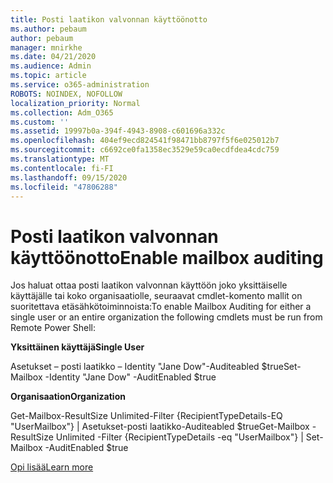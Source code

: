 ```yaml
---
title: Posti laatikon valvonnan käyttöönotto
ms.author: pebaum
author: pebaum
manager: mnirkhe
ms.date: 04/21/2020
ms.audience: Admin
ms.topic: article
ms.service: o365-administration
ROBOTS: NOINDEX, NOFOLLOW
localization_priority: Normal
ms.collection: Adm_O365
ms.custom: ''
ms.assetid: 19997b0a-394f-4943-8908-c601696a332c
ms.openlocfilehash: 404ef9ecd824541f98471bb8797f5f6e025012b7
ms.sourcegitcommit: c6692ce0fa1358ec3529e59ca0ecdfdea4cdc759
ms.translationtype: MT
ms.contentlocale: fi-FI
ms.lasthandoff: 09/15/2020
ms.locfileid: "47806288"
---
```

# <a name="enable-mailbox-auditing"></a><span data-ttu-id="fe3bd-102">Posti laatikon valvonnan käyttöönotto</span><span class="sxs-lookup"><span data-stu-id="fe3bd-102">Enable mailbox auditing</span></span>

<span data-ttu-id="fe3bd-103">Jos haluat ottaa posti laatikon valvonnan käyttöön joko yksittäiselle käyttäjälle tai koko organisaatiolle, seuraavat cmdlet-komento mallit on suoritettava etäsähkötoiminnoista:</span><span class="sxs-lookup"><span data-stu-id="fe3bd-103">To enable Mailbox Auditing for either a single user or an entire organization the following cmdlets must be run from Remote Power Shell:</span></span>
  
 <span data-ttu-id="fe3bd-104">**Yksittäinen käyttäjä**</span><span class="sxs-lookup"><span data-stu-id="fe3bd-104">**Single User**</span></span>
  
<span data-ttu-id="fe3bd-105">Asetukset – posti laatikko – Identity "Jane Dow"-Auditeabled $true</span><span class="sxs-lookup"><span data-stu-id="fe3bd-105">Set-Mailbox -Identity "Jane Dow" -AuditEnabled $true</span></span>
  
 <span data-ttu-id="fe3bd-106">**Organisaation**</span><span class="sxs-lookup"><span data-stu-id="fe3bd-106">**Organization**</span></span>
  
<span data-ttu-id="fe3bd-107">Get-Mailbox-ResultSize Unlimited-Filter {RecipientTypeDetails-EQ "UserMailbox"} | Asetukset-posti laatikko-Auditeabled $true</span><span class="sxs-lookup"><span data-stu-id="fe3bd-107">Get-Mailbox -ResultSize Unlimited -Filter {RecipientTypeDetails -eq "UserMailbox"} | Set-Mailbox -AuditEnabled $true</span></span>
  
[<span data-ttu-id="fe3bd-108">Opi lisää</span><span class="sxs-lookup"><span data-stu-id="fe3bd-108">Learn more</span></span>](https://docs.microsoft.com/microsoft-365/compliance/enable-mailbox-auditing)
  


